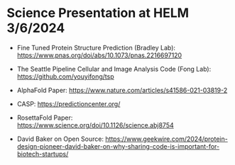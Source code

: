 # Science Presentation at HELM 3/6/2024

* Fine Tuned Protein Structure Prediction (Bradley Lab): https://www.pnas.org/doi/abs/10.1073/pnas.2216697120
* The Seattle Pipeline Cellular and Image Analysis Code (Fong Lab): https://github.com/youyifong/tsp

  
* AlphaFold Paper: https://www.nature.com/articles/s41586-021-03819-2
* CASP: https://predictioncenter.org/
* RosettaFold Paper: https://www.science.org/doi/10.1126/science.abj8754
* David Baker on Open Source: https://www.geekwire.com/2024/protein-design-pioneer-david-baker-on-why-sharing-code-is-important-for-biotech-startups/


